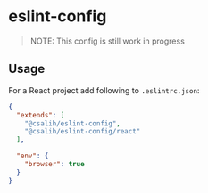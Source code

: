 # eslint-config

> NOTE: This config is still work in progress


## Usage

For a React project add following to `.eslintrc.json`:
```json
{
  "extends": [
    "@csalih/eslint-config",
    "@csalih/eslint-config/react"
  ],

  "env": {
    "browser": true
  }
}
```
